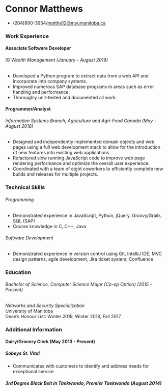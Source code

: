 # __Connor Matthews__
 - (204)890-3954/matthe12@myumanitoba.ca

### __Work Experience__
#### Associate Software Developer
###### IG Wealth Management (January - August 2019)
- Developed a Python program to extract data from a web API and incorporate into company
 systems.
- Improved numerous SAP database programs in areas such as error handling and performance.
- Thoroughly unit-tested and documented all work.

#### Programmer/Analyst
###### Information Systems Branch, Agriculture and Agri-Food Canada (May - August 2018)
- Designed and independently implemented domain objects and web pages using a full web
 development stack to allow for the introduction of new features into existing web applications.
- Refactored slow running JavaScript code to improve web page rendering performance and
 optimize the overall user experience.
- Coordinated with a team of eight coworkers to efficiently complete new builds and releases for
 multiple projects.
 
### __Technical Skills__
###### Programming
- Demonstrated experience in JavaScript, Python, jQuery, Groovy/Grails, SQL (SAP)
- Course knowledge in C, C++, Java

###### Software Development
- Demonstrated experience in version control using Git, IntelliJ IDE, MVC design patterns, agile development, Jira ticket system, Confluence

### __Education__
###### Bachelor of Science, Computer Science Major (Co-op Option) (2015 - Present)
*Networks and Security  Specialization*                                                              
University of Manitoba   
Dean’s Honour List: Winter 2019, Winter 2018, Fall 2017

### __Additional Information__
#### Dairy/Grocery Clerk (May 2013 - Present)
##### Sobeys St. Vital
- Communicates with customers to identify and address needs for exceptional service

##### 3rd Degree Black Belt in Taekwondo, Premier Taekwondo (August 2014)
